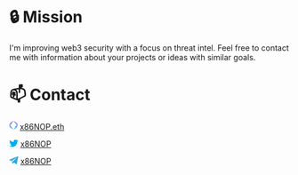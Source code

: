 # :lock: Mission

I'm improving web3 security with a focus on threat intel. Feel free to contact me with information about your projects or ideas with similar goals.

# :mailbox: Contact

![ENS](/img/ens-16.png) [x86NOP.eth](https://app.ens.domains/x86nop.eth)

![X | Twitter](/img/twitter-16.png) [x86NOP](https://twitter.com/x86NOP)

![Telegram](/img/telegram-16.png) [x86NOP](https://t.me/x86NOP)
